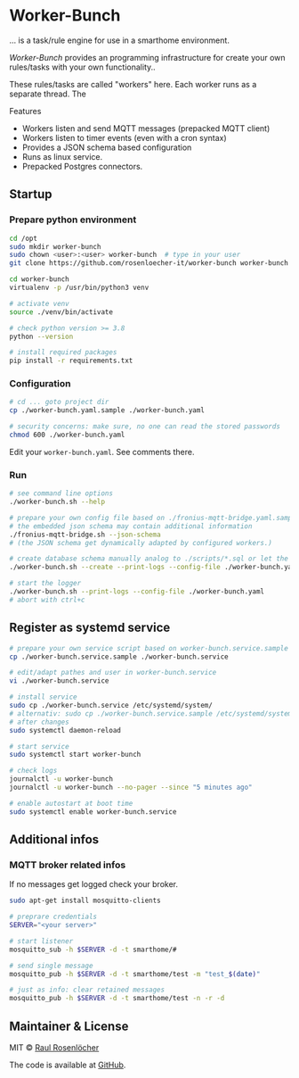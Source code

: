 # Worker-Bunch

... is a task/rule engine for use in a smarthome environment.

*Worker-Bunch* provides an programming infrastructure for create your own rules/tasks with your own functionality..

These rules/tasks are called "workers" here. Each worker runs as a separate thread. The

Features
- Workers listen and send MQTT messages (prepacked MQTT client)
- Workers listen to timer events (even with a cron syntax)
- Provides a JSON schema based configuration
- Runs as linux service.
- Prepacked Postgres connectors.


## Startup

### Prepare python environment
```bash
cd /opt
sudo mkdir worker-bunch
sudo chown <user>:<user> worker-bunch  # type in your user
git clone https://github.com/rosenloecher-it/worker-bunch worker-bunch

cd worker-bunch
virtualenv -p /usr/bin/python3 venv

# activate venv
source ./venv/bin/activate

# check python version >= 3.8
python --version

# install required packages
pip install -r requirements.txt
```

### Configuration

```bash
# cd ... goto project dir
cp ./worker-bunch.yaml.sample ./worker-bunch.yaml

# security concerns: make sure, no one can read the stored passwords
chmod 600 ./worker-bunch.yaml
```

Edit your `worker-bunch.yaml`. See comments there.

### Run

```bash
# see command line options
./worker-bunch.sh --help

# prepare your own config file based on ./fronius-mqtt-bridge.yaml.sample
# the embedded json schema may contain additional information
./fronius-mqtt-bridge.sh --json-schema
# (the JSON schema get dynamically adapted by configured workers.)

# create database schema manually analog to ./scripts/*.sql or let the app do it
./worker-bunch.sh --create --print-logs --config-file ./worker-bunch.yaml

# start the logger
./worker-bunch.sh --print-logs --config-file ./worker-bunch.yaml
# abort with ctrl+c

```

## Register as systemd service
```bash
# prepare your own service script based on worker-bunch.service.sample
cp ./worker-bunch.service.sample ./worker-bunch.service

# edit/adapt pathes and user in worker-bunch.service
vi ./worker-bunch.service

# install service
sudo cp ./worker-bunch.service /etc/systemd/system/
# alternativ: sudo cp ./worker-bunch.service.sample /etc/systemd/system//worker-bunch.service
# after changes
sudo systemctl daemon-reload

# start service
sudo systemctl start worker-bunch

# check logs
journalctl -u worker-bunch
journalctl -u worker-bunch --no-pager --since "5 minutes ago"

# enable autostart at boot time
sudo systemctl enable worker-bunch.service
```

## Additional infos

### MQTT broker related infos

If no messages get logged check your broker.
```bash
sudo apt-get install mosquitto-clients

# preprare credentials
SERVER="<your server>"

# start listener
mosquitto_sub -h $SERVER -d -t smarthome/#

# send single message
mosquitto_pub -h $SERVER -d -t smarthome/test -m "test_$(date)"

# just as info: clear retained messages
mosquitto_pub -h $SERVER -d -t smarthome/test -n -r -d
```


## Maintainer & License

MIT © [Raul Rosenlöcher](https://github.com/rosenloecher-it)

The code is available at [GitHub][home].

[home]: https://github.com/rosenloecher-it/worker-bunch
